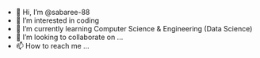 - 👋 Hi, I’m @sabaree-88
- 👀 I’m interested in coding
- 🌱 I’m currently learning Computer Science & Engineering (Data Science)
- 💞️ I’m looking to collaborate on ...
- 📫 How to reach me ...

<!---
sabaree-88/sabaree-88 is a ✨ special ✨ repository because its `README.md` (this file) appears on your GitHub profile.
You can click the Preview link to take a look at your changes.
--->
